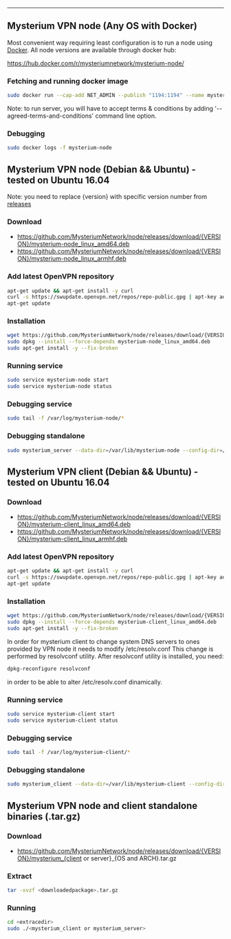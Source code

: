 ---
## Mysterium VPN node (Any OS with Docker)

Most convenient way requiring least configuration is to run a node using [Docker](https://docs.docker.com/install/). 
All node versions are available through docker hub: 
 
https://hub.docker.com/r/mysteriumnetwork/mysterium-node/

### Fetching and running docker image
```bash
sudo docker run --cap-add NET_ADMIN --publish "1194:1194" --name mysterium-node -d mysteriumnetwork/mysterium-node --agreed-terms-and-conditions
```

Note: to run server, you will have to accept terms & conditions by adding '--agreed-terms-and-conditions' command line option.

### Debugging
```bash
sudo docker logs -f mysterium-node
```


## Mysterium VPN node (Debian && Ubuntu) - tested on Ubuntu 16.04
Note: you need to replace {version} with specific version number from [releases](https://github.com/MysteriumNetwork/node/releases/)
### Download
 * https://github.com/MysteriumNetwork/node/releases/download/{VERSION}/mysterium-node_linux_amd64.deb
 * https://github.com/MysteriumNetwork/node/releases/download/{VERSION}/mysterium-node_linux_armhf.deb

###  Add latest OpenVPN repository

```bash
apt-get update && apt-get install -y curl
curl -s https://swupdate.openvpn.net/repos/repo-public.gpg | apt-key add && echo "deb http://build.openvpn.net/debian/openvpn/stable xenial main" > /etc/apt/sources.list.d/openvpn-aptrepo.list && rm -rf /var/cache/apt/* /var/lib/apt/lists/*
apt-get update
```

### Installation
```bash
wget https://github.com/MysteriumNetwork/node/releases/download/{VERSION}/mysterium-node_linux_amd64.deb
sudo dpkg --install --force-depends mysterium-node_linux_amd64.deb
sudo apt-get install -y --fix-broken
```
### Running service
```bash
sudo service mysterium-node start
sudo service mysterium-node status
```
### Debugging service
```bash
sudo tail -f /var/log/mysterium-node/*
```
### Debugging standalone
```bash
sudo mysterium_server --data-dir=/var/lib/mysterium-node --config-dir=/etc/mysterium-node --runtime-dir=/tmp --identity=0x123456..
```


## Mysterium VPN client (Debian && Ubuntu) - tested on Ubuntu 16.04
### Download
 * https://github.com/MysteriumNetwork/node/releases/download/{VERSION}/mysterium-client_linux_amd64.deb
 * https://github.com/MysteriumNetwork/node/releases/download/{VERSION}/mysterium-client_linux_armhf.deb

### Add latest OpenVPN repository

```bash
apt-get update && apt-get install -y curl
curl -s https://swupdate.openvpn.net/repos/repo-public.gpg | apt-key add && echo "deb http://build.openvpn.net/debian/openvpn/stable xenial main" > /etc/apt/sources.list.d/openvpn-aptrepo.list && rm -rf /var/cache/apt/* /var/lib/apt/lists/*
apt-get update
```

### Installation
```bash
wget https://github.com/MysteriumNetwork/node/releases/download/{VERSION}/mysterium-client_linux_amd64.deb
sudo dpkg --install --force-depends mysterium-client_linux_amd64.deb
sudo apt-get install -y --fix-broken
```

In order for mysterium client to change system DNS servers to ones provided by VPN node
 it needs to modify /etc/resolv.conf
This change is performed by resolvconf utility. After resolvconf utility is installed, you need:
```bash
dpkg-reconfigure resolvconf
```
in order to be able to alter /etc/resolv.conf dinamically.

### Running service
```bash
sudo service mysterium-client start
sudo service mysterium-client status
```
### Debugging service
```bash
sudo tail -f /var/log/mysterium-client/*
```
### Debugging standalone
```bash
sudo mysterium_client --data-dir=/var/lib/mysterium-client --config-dir=/etc/mysterium-client --runtime-dir=/tmp
```


## Mysterium VPN node and client standalone binaries (.tar.gz)
### Download
 * https://github.com/MysteriumNetwork/node/releases/download/{VERSION}/mysterium_{client or server}_{OS and ARCH}.tar.gz
### Extract
```bash
tar -xvzf <downloadedpackage>.tar.gz
```

### Running
```bash
cd <extracedir>
sudo ./<mysterium_client or mysterium_server>
```
